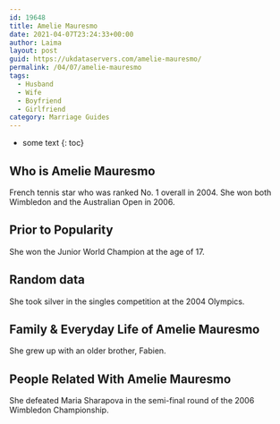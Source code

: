 ```yaml
---
id: 19648
title: Amelie Mauresmo
date: 2021-04-07T23:24:33+00:00
author: Laima
layout: post
guid: https://ukdataservers.com/amelie-mauresmo/
permalink: /04/07/amelie-mauresmo
tags:
  - Husband
  - Wife
  - Boyfriend
  - Girlfriend
category: Marriage Guides
---
```


* some text
{: toc}


## Who is Amelie Mauresmo
                  
                  
                  
French tennis star who was ranked No. 1 overall in 2004. She won both Wimbledon and the Australian Open in 2006.
                  
              
            
              
            
                
                
                
## Prior to Popularity
                  
                  
                  
She won the Junior World Champion at the age of 17.
                  
              
            
              
            
                
                
                
## Random data
                  
                  
                  
She took silver in the singles competition at the 2004 Olympics.
                  
              
            
              
            
                
                
                
## Family & Everyday Life of Amelie Mauresmo
                  
                  
                  
She grew up with an older brother, Fabien.
                  
              
            
              
            
                
                
                
## People Related With Amelie Mauresmo
                  
                  
                  
She defeated Maria Sharapova in the semi-final round of the 2006 Wimbledon Championship.
                  
              
            
              
            
                
              
            
              
              
            
            
              
            
          
          
          